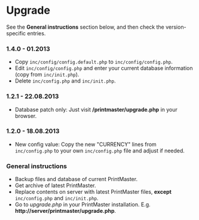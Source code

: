 # Upgrade

See the __General instructions__ section below, and then check the version-specific entries.


### 1.4.0 - 01.2013
* Copy `inc/config/config.default.php` to `inc/config/config.php`.
* Edit `inc/config/config.php` and enter your current database information (copy from `inc/init.php`).
* Delete `inc/config.php` and `inc/init.php`.

### 1.2.1 - 22.08.2013
* Database patch only: Just visit __/printmaster/upgrade.php__ in your browser.

### 1.2.0 - 18.08.2013
* New config value: Copy the new "CURRENCY" lines from `inc/config.php` to your own `inc/config.php` file and adjust if needed.


### General instructions
* Backup files and database of current PrintMaster.
* Get archive of latest PrintMaster.
* Replace contents on server with latest PrintMaster files, __except__ `inc/config.php` and `inc/init.php`.
* Go to _upgrade.php_ in your PrintMaster installation. E.g. __http://server/printmaster/upgrade.php__.